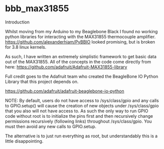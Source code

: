 bbb_max31855
============

Introduction

Whilst moving from my Arduino to my Beaglebone Black I found no working
python libraries for interacting with the MAX31855 thermocouple amplifier.
https://github.com/alexanderhiam/PyBBIO looked promising, but is broken
for 3.8 linux kernels.

As such, I have written an extremely simplistic framework to get basic
data out of the MAX31855.  All of the concepts in the code come directly
from here: https://github.com/adafruit/Adafruit-MAX31855-library

Full credit goes to the Adafruit team who created the BeagleBone IO Python 
Library that this project depends on.

https://github.com/adafruit/adafruit-beaglebone-io-python

NOTE: By default, users do not have access to /sys/class/gpio and any calls
to GPIO.setup() will cause the creation of new objects under /sys/class/gpio
that you also will not have access to.  As such the only way to run GPIO code
without root is to initialize the pins first and then recursively change 
permissions recursively (following links) throughout /sys/class/gpio.  You 
must then avoid any new calls to GPIO.setup.

The alternative is to just run everything as root, but understandably this
is a little disappointing.
